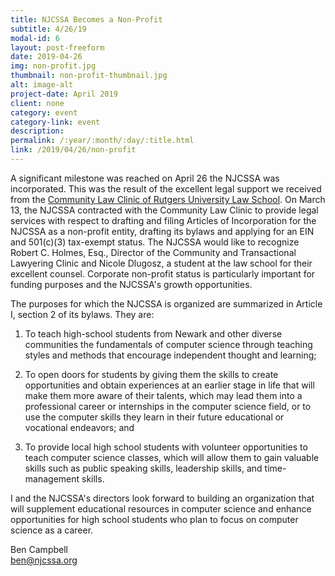 ```yaml
---
title: NJCSSA Becomes a Non-Profit
subtitle: 4/26/19
modal-id: 6
layout: post-freeform
date: 2019-04-26
img: non-profit.jpg
thumbnail: non-profit-thumbnail.jpg
alt: image-alt
project-date: April 2019
client: none
category: event
category-link: event
description:
permalink: /:year/:month/:day/:title.html
link: /2019/04/26/non-profit
---
```


A significant milestone was reached on April 26 the NJCSSA was incorporated. This was the result of the excellent legal support we received from the [Community Law Clinic of Rutgers University Law School](https://law.rutgers.edu/legal-clinics). On March 13, the NJCSSA contracted with the Community Law Clinic to provide legal services with respect to drafting and filing Articles of Incorporation for the NJCSSA as a non-profit entity, drafting its bylaws and applying for an EIN and 501(c)(3) tax-exempt status. The NJCSSA would like to recognize Robert C. Holmes, Esq., Director of the Community and Transactional Lawyering Clinic and Nicole Dlugosz, a student at the law school for their excellent counsel. Corporate non-profit status is particularly important for funding purposes and the NJCSSA's growth opportunities.

The purposes for which the NJCSSA is organized are summarized in Article I, section 2 of its bylaws. They are:

1. To teach high-school students from Newark and other diverse communities
the fundamentals of computer science through teaching styles and methods
that encourage independent thought and learning;

2. To open doors for students by giving them the skills to create opportunities
and obtain experiences at an earlier stage in life that will make them more
aware of their talents, which may lead them into a professional career or
internships in the computer science field, or to use the computer skills they
learn in their future educational or vocational endeavors; and

3. To provide local high school students with volunteer opportunities to teach
computer science classes, which will allow them to gain valuable skills such
as public speaking skills, leadership skills, and time-management skills.

I and the NJCSSA's directors look forward to building an organization that will supplement educational resources in computer science and enhance opportunities for high school students who plan to focus on computer science as a career.

Ben Campbell
<br>
ben@njcssa.org
